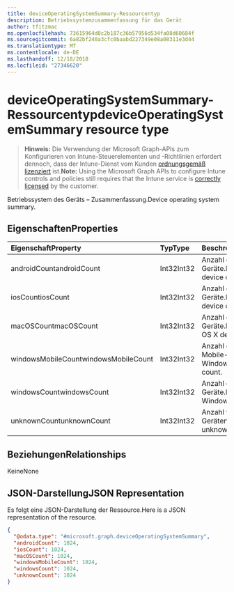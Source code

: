 ```yaml
---
title: deviceOperatingSystemSummary-Ressourcentyp
description: Betriebssystemzusammenfassung für das Gerät
author: tfitzmac
ms.openlocfilehash: 73615964d0c2b187c36b57956d534fa08d60684f
ms.sourcegitcommit: 6a82bf240a3cfc0baabd227349e08a08311e3d44
ms.translationtype: MT
ms.contentlocale: de-DE
ms.lasthandoff: 12/18/2018
ms.locfileid: "27346620"
---
```

# <a name="deviceoperatingsystemsummary-resource-type"></a><span data-ttu-id="86622-103">deviceOperatingSystemSummary-Ressourcentyp</span><span class="sxs-lookup"><span data-stu-id="86622-103">deviceOperatingSystemSummary resource type</span></span>

> <span data-ttu-id="86622-104">**Hinweis:** Die Verwendung der Microsoft Graph-APIs zum Konfigurieren von Intune-Steuerelementen und -Richtlinien erfordert dennoch, dass der Intune-Dienst vom Kunden [ordnungsgemäß lizenziert](https://go.microsoft.com/fwlink/?linkid=839381) ist.</span><span class="sxs-lookup"><span data-stu-id="86622-104">**Note:** Using the Microsoft Graph APIs to configure Intune controls and policies still requires that the Intune service is [correctly licensed](https://go.microsoft.com/fwlink/?linkid=839381) by the customer.</span></span>

<span data-ttu-id="86622-105">Betriebssystem des Geräts – Zusammenfassung.</span><span class="sxs-lookup"><span data-stu-id="86622-105">Device operating system summary.</span></span>
## <a name="properties"></a><span data-ttu-id="86622-106">Eigenschaften</span><span class="sxs-lookup"><span data-stu-id="86622-106">Properties</span></span>
|<span data-ttu-id="86622-107">Eigenschaft</span><span class="sxs-lookup"><span data-stu-id="86622-107">Property</span></span>|<span data-ttu-id="86622-108">Typ</span><span class="sxs-lookup"><span data-stu-id="86622-108">Type</span></span>|<span data-ttu-id="86622-109">Beschreibung</span><span class="sxs-lookup"><span data-stu-id="86622-109">Description</span></span>|
|:---|:---|:---|
|<span data-ttu-id="86622-110">androidCount</span><span class="sxs-lookup"><span data-stu-id="86622-110">androidCount</span></span>|<span data-ttu-id="86622-111">Int32</span><span class="sxs-lookup"><span data-stu-id="86622-111">Int32</span></span>|<span data-ttu-id="86622-112">Anzahl der Android-Geräte.</span><span class="sxs-lookup"><span data-stu-id="86622-112">Number of android device count.</span></span>|
|<span data-ttu-id="86622-113">iosCount</span><span class="sxs-lookup"><span data-stu-id="86622-113">iosCount</span></span>|<span data-ttu-id="86622-114">Int32</span><span class="sxs-lookup"><span data-stu-id="86622-114">Int32</span></span>|<span data-ttu-id="86622-115">Anzahl der iOS-Geräte.</span><span class="sxs-lookup"><span data-stu-id="86622-115">Number of iOS device count.</span></span>|
|<span data-ttu-id="86622-116">macOSCount</span><span class="sxs-lookup"><span data-stu-id="86622-116">macOSCount</span></span>|<span data-ttu-id="86622-117">Int32</span><span class="sxs-lookup"><span data-stu-id="86622-117">Int32</span></span>|<span data-ttu-id="86622-118">Anzahl der Mac OS X-Geräte.</span><span class="sxs-lookup"><span data-stu-id="86622-118">Number of Mac OS X device count.</span></span>|
|<span data-ttu-id="86622-119">windowsMobileCount</span><span class="sxs-lookup"><span data-stu-id="86622-119">windowsMobileCount</span></span>|<span data-ttu-id="86622-120">Int32</span><span class="sxs-lookup"><span data-stu-id="86622-120">Int32</span></span>|<span data-ttu-id="86622-121">Anzahl der Windows Mobile-Geräte.</span><span class="sxs-lookup"><span data-stu-id="86622-121">Number of Windows mobile device count.</span></span>|
|<span data-ttu-id="86622-122">windowsCount</span><span class="sxs-lookup"><span data-stu-id="86622-122">windowsCount</span></span>|<span data-ttu-id="86622-123">Int32</span><span class="sxs-lookup"><span data-stu-id="86622-123">Int32</span></span>|<span data-ttu-id="86622-124">Anzahl der Windows-Geräte.</span><span class="sxs-lookup"><span data-stu-id="86622-124">Number of Windows device count.</span></span>|
|<span data-ttu-id="86622-125">unknownCount</span><span class="sxs-lookup"><span data-stu-id="86622-125">unknownCount</span></span>|<span data-ttu-id="86622-126">Int32</span><span class="sxs-lookup"><span data-stu-id="86622-126">Int32</span></span>|<span data-ttu-id="86622-127">Anzahl von unbekannten Geräten.</span><span class="sxs-lookup"><span data-stu-id="86622-127">Number of unknown device count.</span></span>|

## <a name="relationships"></a><span data-ttu-id="86622-128">Beziehungen</span><span class="sxs-lookup"><span data-stu-id="86622-128">Relationships</span></span>
<span data-ttu-id="86622-129">Keine</span><span class="sxs-lookup"><span data-stu-id="86622-129">None</span></span>
## <a name="json-representation"></a><span data-ttu-id="86622-130">JSON-Darstellung</span><span class="sxs-lookup"><span data-stu-id="86622-130">JSON Representation</span></span>
<span data-ttu-id="86622-131">Es folgt eine JSON-Darstellung der Ressource.</span><span class="sxs-lookup"><span data-stu-id="86622-131">Here is a JSON representation of the resource.</span></span>
<!-- {
  "blockType": "resource",
  "@odata.type": "microsoft.graph.deviceOperatingSystemSummary"
}
-->
``` json
{
  "@odata.type": "#microsoft.graph.deviceOperatingSystemSummary",
  "androidCount": 1024,
  "iosCount": 1024,
  "macOSCount": 1024,
  "windowsMobileCount": 1024,
  "windowsCount": 1024,
  "unknownCount": 1024
}
```



